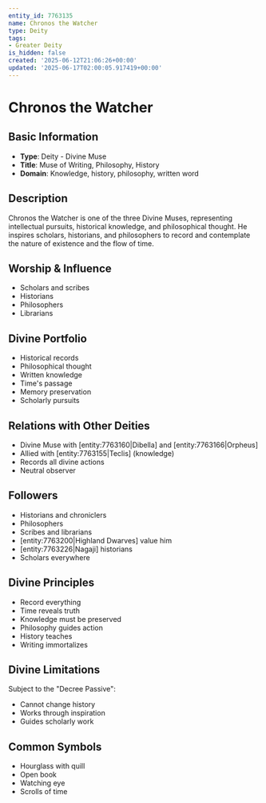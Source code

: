 ```yaml
---
entity_id: 7763135
name: Chronos the Watcher
type: Deity
tags:
- Greater Deity
is_hidden: false
created: '2025-06-12T21:06:26+00:00'
updated: '2025-06-17T02:00:05.917419+00:00'
---
```


# Chronos the Watcher

## Basic Information

- **Type**: Deity - Divine Muse
- **Title**: Muse of Writing, Philosophy, History
- **Domain**: Knowledge, history, philosophy, written word

## Description

Chronos the Watcher is one of the three Divine Muses, representing intellectual pursuits, historical knowledge, and philosophical thought. He inspires scholars, historians, and philosophers to record and contemplate the nature of existence and the flow of time.

## Worship & Influence

- Scholars and scribes
- Historians
- Philosophers
- Librarians

## Divine Portfolio

- Historical records
- Philosophical thought
- Written knowledge
- Time's passage
- Memory preservation
- Scholarly pursuits

## Relations with Other Deities

- Divine Muse with [entity:7763160|Dibella] and [entity:7763166|Orpheus]
- Allied with [entity:7763155|Teclis] (knowledge)
- Records all divine actions
- Neutral observer

## Followers

- Historians and chroniclers
- Philosophers
- Scribes and librarians
- [entity:7763200|Highland Dwarves] value him
- [entity:7763226|Nagaji] historians
- Scholars everywhere

## Divine Principles

- Record everything
- Time reveals truth
- Knowledge must be preserved
- Philosophy guides action
- History teaches
- Writing immortalizes

## Divine Limitations

Subject to the "Decree Passive":

- Cannot change history
- Works through inspiration
- Guides scholarly work

## Common Symbols

- Hourglass with quill
- Open book
- Watching eye
- Scrolls of time